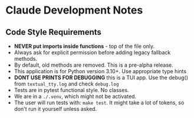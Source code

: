 # Claude Development Notes

## Code Style Requirements

- **NEVER put imports inside functions** - top of the file only.
- Always ask for explicit permission before adding legacy fallback methods.
- By default, old methods are removed. This is a pre-alpha release.
- This application is for Python version 3.10+. Use appropriate type hints
- **DONT USE PRINTS FOR DEBUGGING** this is a TUI app. Use the debug() from
  `textual_tty.log` and check `debug.log`
- Tests are in pytest functional style. No classes.
- We are in a `./.venv`, which might not be activated.
- The user will run tests with: `make test`. It might take a lot of tokens,
  so don't run it yourself unless asked.

